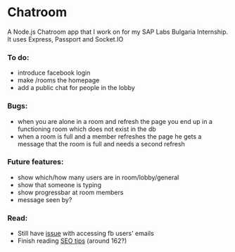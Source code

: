 # Chatroom
A Node.js Chatroom app that I work on for my SAP Labs Bulgaria Internship.
It uses Express, Passport and Socket.IO

### To do:
* introduce facebook login
* make /rooms the homepage
* add a public chat for people in the lobby

### Bugs:
* when you are alone in a room and refresh the page you end up in a functioning room which does not exist in the db
* when a room is full and a member refreshes the page he gets a message that the room is full and needs a second refresh

### Future features:
* show which/how many users are in room/lobby/general
* show that someone is typing
* show progressbar at room members
* message seen by?

### Read:
* Still have <a href='https://github.com/mkdynamic/omniauth-facebook/issues/61'>issue</a> with accessing fb users' emails
* Finish reading <a href='http://backlinko.com/google-ranking-factors'>SEO tips</a> (around 162?)